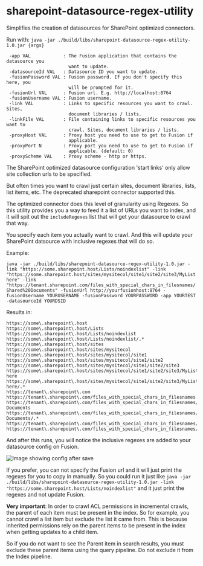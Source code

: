 # sharepoint-datasource-regex-utility
Simplifies the creation of datasources for SharePoint optimized connectors.

Run with: `java -jar ./build/libs/sharepoint-datasource-regex-utility-1.0.jar {args}`

```
 -app VAL            : The Fusion application that contains the datasource you
                       want to update.
 -datasourceId VAL   : Datasource ID you want to update.
 -fusionPassword VAL : Fusion password. If you don't specify this here, you
                       will be prompted for it.
 -fusionUrl VAL      : Fusion url. E.g. http://localhost:8764
 -fusionUsername VAL : Fusion username.
 -link VAL           : Links to specific resources you want to crawl. Sites,
                       document libraries / lists.
 -linkFile VAL       : File containing links to specific resources you want to
                       crawl. Sites, document libraries / lists.
 -proxyHost VAL      : Proxy host you need to use to get to Fusion if
                       applicable.
 -proxyPort N        : Proxy port you need to use to get to Fusion if
                       applicable. (default: 0)
 -proxyScheme VAL    : Proxy scheme - http or https.
```

The SharePoint optimized datasource configuration 'start links' only allow site collection urls to be specified.

But often times you want to crawl just certain sites, document libraries, lists, list items, etc. The deprecated sharepoint connector supported this. 

The optimized connector does this level of granularity using Regexes. So this utility provides you a way to feed it a list of URLs you want to index, and it will spit out the `includeRegexes` list that will get your datasource to crawl that way. 

You specify each item you actually want to crawl. And this will update your SharePoint datsource with inclusive regexes that will do so.

Example:

`java -jar ./build/libs/sharepoint-datasource-regex-utility-1.0.jar -link "https://some.sharepoint.host/Lists/noindexlist" -link "https://some.sharepoint.host/sites/mysitecol/site1/site2/site3/MyList here" -link "https://tenant.sharepoint.com/files_with_special_chars_in_filesnames/Shared%20Documents" -fusionUrl http://yourfusionhost:8764 -fusionUsername YOURUSERNAME -fusionPassword YOURPASSWORD -app YOURTEST -datasourceId YOURDSID`


Results in:

```
https://some\.sharepoint\.host
https://some\.sharepoint\.host/Lists
https://some\.sharepoint\.host/Lists/noindexlist
https://some\.sharepoint\.host/Lists/noindexlist/.*
https://some\.sharepoint\.host/sites
https://some\.sharepoint\.host/sites/mysitecol
https://some\.sharepoint\.host/sites/mysitecol/site1
https://some\.sharepoint\.host/sites/mysitecol/site1/site2
https://some\.sharepoint\.host/sites/mysitecol/site1/site2/site3
https://some\.sharepoint\.host/sites/mysitecol/site1/site2/site3/MyList here
https://some\.sharepoint\.host/sites/mysitecol/site1/site2/site3/MyList here/.*
https://tenant\.sharepoint\.com
https://tenant\.sharepoint\.com/files_with_special_chars_in_filesnames
https://tenant\.sharepoint\.com/files_with_special_chars_in_filesnames/Shared Documents
https://tenant\.sharepoint\.com/files_with_special_chars_in_filesnames/Shared Documents/.*
https://tenant\.sharepoint\.com/files_with_special_chars_in_filesnames/Shared%20Documents
https://tenant\.sharepoint\.com/files_with_special_chars_in_filesnames/Shared%20Documents/.*
```

And after this runs, you will notice the inclusive regexes are added to your datasource config on Fusion.

![Image showing config after save](https://imgur.com/46bVAUN)

If you prefer, you can not specify the Fusion url and it will just print the regexes for you to copy in manually. So you could run it just like `java -jar ./build/libs/sharepoint-datasource-regex-utility-1.0.jar -link "https://some.sharepoint.host/Lists/noindexlist"` and it just print the regexes and not update Fusion.

**Very important**: In order to crawl ACL permissions in incremental crawls, the parent of each item must be present in the index. So for example, you cannot crawl a list item but exclude the list it came from. This is because inherited permissions rely on the parent items to be present in the index when getting updates to a child item.

So if you do not want to see the Parent item in search results, you must exclude these parent items using the query pipeline. Do not exclude it from the Index pipeline. 
